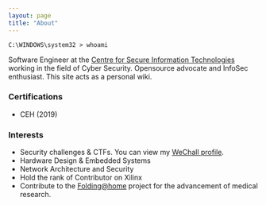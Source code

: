 ```yaml
---
layout: page
title: "About"
---
```


```windows
C:\WINDOWS\system32 > whoami
```

Software Engineer at the [Centre for Secure Information Technologies](https://www.qub.ac.uk/ecit/CSIT/) working in the field of Cyber Security. Opensource advocate and InfoSec enthusiast. This site acts as a personal wiki.   


### Certifications
- CEH (2019) 

### Interests
- Security challenges & CTFs. You can view my [WeChall profile](https://www.wechall.net/profile/un5h4d0w).
- Hardware Design & Embedded Systems
- Network Architecture and Security
- Hold the rank of Contributor on Xilinx
- Contribute to the <a href="https://stats.foldingathome.org/donor/73291172" target="_blank">Folding@home</a> project for the advancement of medical research.